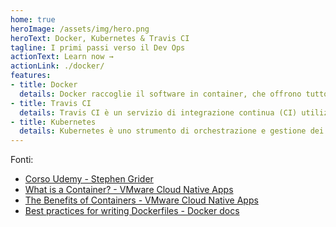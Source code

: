 ```yaml
---
home: true
heroImage: /assets/img/hero.png
heroText: Docker, Kubernetes & Travis CI
tagline: I primi passi verso il Dev Ops
actionText: Learn now →
actionLink: ./docker/
features:
- title: Docker
  details: Docker raccoglie il software in container, che offrono tutto il necessario per la loro corretta esecuzione, incluse librerie, strumenti di sistema, codice e runtime.
- title: Travis CI
  details: Travis CI è un servizio di integrazione continua (CI) utilizzato per creare e testare progetti software
- title: Kubernetes
  details: Kubernetes è uno strumento di orchestrazione e gestione dei container. È ideale per tutti i business che hanno bisogno di una soluzione in HA (Alta Disponibilità) e garantisce la continuità del servizio con SLA prossimi al 100%.
---
```

Fonti:<br>
- [Corso Udemy - Stephen Grider](https://www.udemy.com/course/docker-and-kubernetes-the-complete-guide/)
- [What is a Container? -  VMware Cloud Native Apps](https://www.youtube.com/watch?v=EnJ7qX9fkcU&feature=youtu.be)
- [The Benefits of Containers -  VMware Cloud Native Apps](https://www.youtube.com/watch?v=cCTLjAdIQho&feature=youtu.be)
- [Best practices for writing Dockerfiles - Docker docs](https://docs.docker.com/develop/develop-images/dockerfile_best-practices/)
